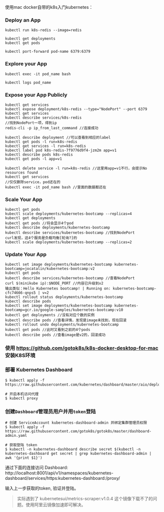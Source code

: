 使用mac docker自带的k8s入门kubernetes：

### Deploy an App

```
kubectl run k8s-redis --image=redis 
```

```
kubectl get deployments
kubectl get pods
```

```
kubectl port-forward pod-name 6379:6379
```

### Explore your App

```
kubectl exec -it pod_name bash
```

```
kubectl logs pod_name
```

### Expose your App Publicly

```
kubectl get services
kubectl expose deployment/k8s-redis --type="NodePort" --port 6379
kubectl get services
kubectl describe services/k8s-redis
//找到NodePort一项，得到ip
redis-cli -p ip_from_last_command //连接成功
```

```
kubectl describe deployment //可以查看到相应的label
kubectl get pods -l run=k8s-redis
kubectl get services -l run=k8s-redis
kubectl label pod k8s-redis-7f9776d9f4-jzm2m app=v1
kubectl describe pods k8s-redis
kubectl get pods -l app=v1
```

```
kubectl delete service -l run=k8s-redis //这里用app=v1不行，会提示No resources found
kubectl get services
//仅仅删除service，pod还在的
kubectl exec -it pod_name bash //里面的数据都还在
```

### Scale Your App

```
kubectl get pods
kubectl scale deployments/kubernetes-bootcamp --replicas=4
kubectl get deployments
kubectl get pods //将会显示4个pod
kubectl describe deployments/kubernetes-bootcamp
kubectl describe services/kubernetes-bootcamp //找到NodePort
curl发现，这4个服务是负载均衡[轮询?]的
kubectl scale deployments/kubernetes-bootcamp --replicas=2
```

### Update Your App

```
kubectl set image deployments/kubernetes-bootcamp kubernetes-bootcamp=jocatalin/kubernetes-bootcamp:v2
kubectl get pods
kubectl describe services/kubernetes-bootcamp //查看NodePort
curl $(minikube ip):$NODE_PORT //内容已升级到v2
输出类似：Hello Kubernetes bootcamp! | Running on: kubernetes-bootcamp-cfc74666-qnps5 | v=2
kubectl rollout status deployments/kubernetes-bootcamp
kubectl describe pods
kubectl set image deployments/kubernetes-bootcamp kubernetes-bootcamp=gcr.io/google-samples/kubernetes-bootcamp:v10
kubectl get deployments //没有对应个数的实例
kubectl describe pods //查看详情，发现是image未找到，现在回滚
kubectl rollout undo deployments/kubernetes-bootcamp
kubectl get pods //此时又看到之前的4个pods
kubectl describe pods //查看image是v2的，回滚成功
```

### 使用 https://github.com/gotok8s/k8s-docker-desktop-for-mac 安装K8S环境

### 部署 Kubernetes Dashboard

```
$ kubectl apply -f https://raw.githubusercontent.com/kubernetes/dashboard/master/aio/deploy/recommended.yaml

# 开启本机访问代理
$ kubectl proxy
```

### 创建`Dashboard`管理员用户并用`token`登陆

```
# 创建 ServiceAccount kubernetes-dashboard-admin 并绑定集群管理员权限
$ kubectl apply -f https://raw.githubusercontent.com/gotok8s/gotok8s/master/dashboard-admin.yaml

# 获取登陆 token
$ kubectl -n kubernetes-dashboard describe secret $(kubectl -n kubernetes-dashboard get secret | grep kubernetes-dashboard-admin | awk '{print $1}')
```

通过下面的连接访问 Dashboard: http://localhost:8001/api/v1/namespaces/kubernetes-dashboard/services/https:kubernetes-dashboard:/proxy/

输入上一步获取的token, 验证并登陆。

> 实际遇到了 kubernetesui/metrics-scraper:v1.0.4 这个镜像下载不了的问题。使用阿里云镜像加速即可解决。